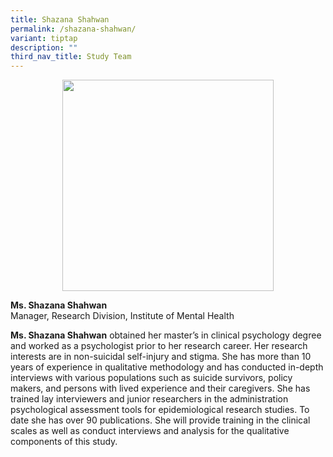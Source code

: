 ```yaml
---
title: Shazana Shahwan
permalink: /shazana-shahwan/
variant: tiptap
description: ""
third_nav_title: Study Team
---
```

<div class="isomer-image-wrapper">
<img style="box-sizing: inherit; font-family: Lato, sans-serif; max-width: 100%; height: auto; display: block; margin: auto; width: 338.125px;" height="auto" width="100%" alt="" src="https://staging.d15invg1m5z48.amplifyapp.com/images/Portraits/Shaz/DSC1455.jpg">
</div>
<p><strong>Ms. Shazana Shahwan</strong>
<br>Manager, Research Division, Institute of Mental Health</p>
<p><strong>Ms. Shazana Shahwan</strong> obtained her master’s in clinical
psychology degree and worked as a psychologist prior to her research career.
Her research interests are in non-suicidal self-injury and stigma. She
has more than 10 years of experience in qualitative methodology and has
conducted in-depth interviews with various populations such as suicide
survivors, policy makers, and persons with lived experience and their caregivers.
She has trained lay interviewers and junior researchers in the administration
psychological assessment tools for epidemiological research studies. To
date she has over 90 publications. She will provide training in the clinical
scales as well as conduct interviews and analysis for the qualitative components
of this study.</p>